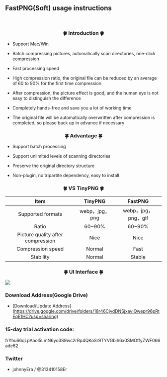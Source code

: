 
## FastPNG(Soft) usage instructions
<br>

<!-- ### FastPNG-Mac/Win  -->

### <center><green>🍀 Introduction 🍀</center>
<!-- - <p><green>本产品是基于本店另一款同类TinyPNG压缩产品改造而来，详细对比可见下方产品对比 -->
<!-- - <p>大批量压缩图片，自动扫描目录，一键压缩
- <p>处理速度快
- <p>压缩率高，原始文件首次压缩平均可减少60~90%
- <p>压缩后图片效果佳，人眼不易区分差别
- <p>彻底解放双手，节省您大量工作时间
- <p>支持Mac/Win -->
- <p>Support Mac/Win
- <p>Batch compressing pictures, automatically scan directories, one-click compression
- <p>Fast processing speed
- <p>High compression ratio, the original file can be reduced by an average of 60 to 90% for the first time compression
- <p>After compression, the picture effect is good, and the human eye is not easy to distinguish the difference
- <p>Completely hands-free and save you a lot of working time
- <p>The original file will be automatically overwritten after compression is completed, so please back up in advance if necessary

### <center><green>🍀 Advantage 🍀</center>
- <p>Support batch processing
- <p>Support unlimited levels of scanning directories
- <p>Preserve the original directory structure
- <p>Non-plugin, no tripartite dependency, easy to install
<!-- - <p>支持批量处理
- <p>支持无限层级扫描目录
- <p>保留原目录结构
- <p>非插件，无三方依赖，安装简易 -->

### <center><green>🍀 VS TinyPNG 🍀</center>
<div class="center">

|               Item                |    TinyPNG     |       FastPNG       |
| :-------------------------------: | :------------: | :-----------------: |
|         Supported formats         | webp，jpg，png | webp，jpg，png，gif |
|               Ratio               |     60~90%     |       60~90%        |
| Picture quality after compression |      Nice      |        Nice         |
|         Compression speed         |     Normal     |        Fast         |
|             Stability             |     Normal     |       Stable        |

</div>

### <center><green>🍀 UI Interface 🍀</center>
![](https://jasonmin.github.io/newsky/assets/locpr/locpr_ui.png)

### <green> Download Address(Google Drive)
- [Download/Update Address] (https://drive.google.com/drive/folders/18r46CjvdDNSjxavIQwepr96pRtEqE1HC?usp=sharing)

### <green>15-day trial activation code:
<g>frYhu66qLpAaol5LmN6yo3S9wc2rRp4QKoSr9TYVGbih6x0SMOtfyZWF066ade62

### <green>Twitter
- johnnyEra / @313410158Er

<head>
    <link rel="stylesheet" type="text/css" href="../style/style.css">
</head>
